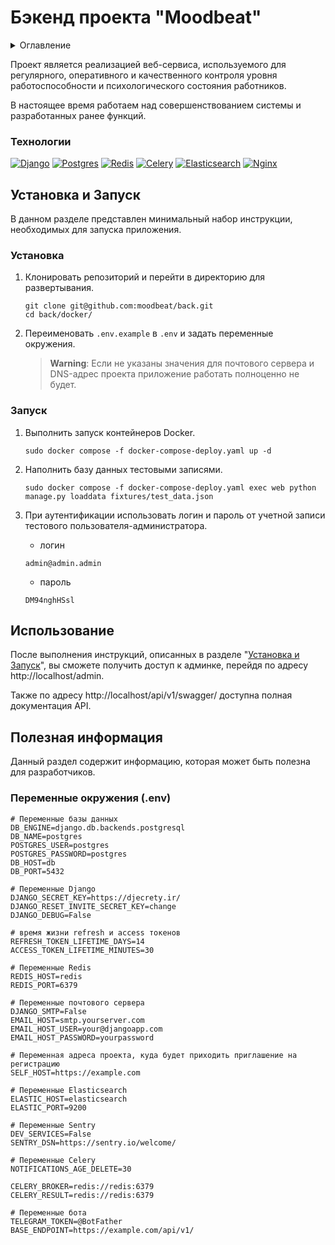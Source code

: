 # Бэкенд проекта "Moodbeat"

<details>
  <summary>Оглавление</summary>
  <ol>
    <li>
      <a href="#описание">Описание</a>
      <ul>
        <li><a href="#технологии">Технологии</a></li>
      </ul>
    </li>
    <li>
      <a href="#установка-и-запуск">Установка и запуск</a>
      <ul>
        <li><a href="#установка">Установка</a></li>
        <li><a href="#запуск">Запуск</a></li>
      </ul>
    </li>
    <li><a href="#использование">Использование</a></li>
    <li>
      <a href="#полезная-информация">Дополнительная информация</a>
      <ul>
        <li><a href="#переменные-окружения-env">Переменные окружения (.env)</a></li>
      </ul>
    </li>
  </ol>
</details>

<a name="описание"></a>

Проект является реализацией веб-сервиса, используемого для регулярного, оперативного и качественного контроля уровня работоспособности и психологического состояния работников.

В настоящее время работаем над совершенствованием системы и разработанных ранее функций.

### Технологии

[![Django][Django-badge]][Django-url]
[![Postgres][Postgres-badge]][Postgres-url]
[![Redis][Redis-badge]][Redis-url]
[![Celery][Celery-badge]][Celery-url]
[![Elasticsearch][Elasticsearch-badge]][Elasticsearch-url]
[![Nginx][Nginx-badge]][Nginx-url]

## Установка и Запуск

В данном разделе представлен минимальный набор инструкции,
необходимых для запуска приложения.

### Установка

1. Клонировать репозиторий и перейти в директорию для развертывания.

    ```shell
    git clone git@github.com:moodbeat/back.git
    cd back/docker/
    ```

2. Переименовать `.env.example` в `.env` и задать переменные окружения.
    > **Warning**:
    > Если не указаны значения для почтового сервера и DNS-адрес проекта
    > приложение работать полноценно не будет.

### Запуск

1. Выполнить запуск контейнеров Docker.

    ```shell
    sudo docker compose -f docker-compose-deploy.yaml up -d
    ```

2. Наполнить базу данных тестовыми записями.

    ```shell
    sudo docker compose -f docker-compose-deploy.yaml exec web python manage.py loaddata fixtures/test_data.json
    ```

3. При аутентификации использовать логин и пароль от учетной записи тестового пользователя-администратора.

    + логин
    ```
    admin@admin.admin
    ```
    + пароль
    ```
    DM94nghHSsl
    ```

## Использование

После выполнения инструкций, описанных в разделе
"[Установка и Запуск](#установка-и-запуск)", вы сможете получить
доступ к админке, перейдя по адресу http://localhost/admin.

Также по адресу http://localhost/api/v1/swagger/ доступна полная документация API.

## Полезная информация

Данный раздел содержит информацию, которая может быть полезна для разработчиков.

### Переменные окружения (.env)
```dotenv
# Переменные базы данных
DB_ENGINE=django.db.backends.postgresql
DB_NAME=postgres
POSTGRES_USER=postgres
POSTGRES_PASSWORD=postgres
DB_HOST=db
DB_PORT=5432

# Переменные Django
DJANGO_SECRET_KEY=https://djecrety.ir/
DJANGO_RESET_INVITE_SECRET_KEY=change
DJANGO_DEBUG=False

# время жизни refresh и access токенов
REFRESH_TOKEN_LIFETIME_DAYS=14
ACCESS_TOKEN_LIFETIME_MINUTES=30

# Переменные Redis
REDIS_HOST=redis
REDIS_PORT=6379

# Переменные почтового сервера
DJANGO_SMTP=False
EMAIL_HOST=smtp.yourserver.com
EMAIL_HOST_USER=your@djangoapp.com
EMAIL_HOST_PASSWORD=yourpassword

# Переменная адреса проекта, куда будет приходить приглашение на регистрацию
SELF_HOST=https://example.com

# Переменные Elasticsearch
ELASTIC_HOST=elasticsearch
ELASTIC_PORT=9200

# Переменные Sentry
DEV_SERVICES=False
SENTRY_DSN=https://sentry.io/welcome/

# Переменные Celery
NOTIFICATIONS_AGE_DELETE=30

CELERY_BROKER=redis://redis:6379
CELERY_RESULT=redis://redis:6379

# Переменные бота
TELEGRAM_TOKEN=@BotFather
BASE_ENDPOINT=https://example.com/api/v1/
```

<!-- MARKDOWN LINKS & BADGES -->

[Django-url]: https://www.djangoproject.com/
[Django-badge]: https://img.shields.io/badge/Django-4.2-44b78b?style=for-the-badge&logo=django&logoColor=white

[Redis-url]: https://redis.io/
[Redis-badge]: https://img.shields.io/badge/Redis-7.0-d5362c?style=for-the-badge&logo=redis&logoColor=white

[Celery-url]: https://docs.celeryq.dev/en/stable/
[Celery-badge]: https://img.shields.io/badge/Celery-5.3.1-a0c24f?style=for-the-badge&logo=celery&logoColor=white

[Elasticsearch-url]: https://www.elastic.co/elasticsearch/
[Elasticsearch-badge]: https://img.shields.io/badge/Elasticsearch-8.8.0-101c3f?style=for-the-badge&logo=elasticsearch&logoColor=white

[Postgres-url]: https://www.postgresql.org/
[Postgres-badge]: https://img.shields.io/badge/Postgres-15.1-336791?style=for-the-badge&logo=postgresql&logoColor=white

[Nginx-url]: https://nginx.org
[Nginx-badge]: https://img.shields.io/badge/NGINX-1.21.3-419b45?style=for-the-badge&logo=nginx&logoColor=white
